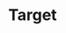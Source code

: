 ---
title: "Target"
url: /phoenix/target-north-19th-avenue-west-montebello-avenue/
shop: Warenhaus
---